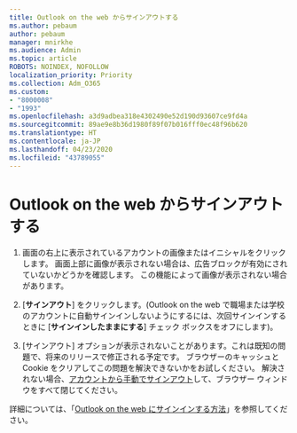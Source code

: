 ```yaml
---
title: Outlook on the web からサインアウトする
ms.author: pebaum
author: pebaum
manager: mnirkhe
ms.audience: Admin
ms.topic: article
ROBOTS: NOINDEX, NOFOLLOW
localization_priority: Priority
ms.collection: Adm_O365
ms.custom:
- "8000008"
- "1993"
ms.openlocfilehash: a3d9adbea318e4302490e52d190d93607ce9fd4a
ms.sourcegitcommit: 89ae9e8b36d1980f89f07b016fff0ec48f96b620
ms.translationtype: HT
ms.contentlocale: ja-JP
ms.lasthandoff: 04/23/2020
ms.locfileid: "43789055"
---
```

# <a name="sign-out-of-outlook-on-the-web"></a>Outlook on the web からサインアウトする

1. 画面の右上に表示されているアカウントの画像またはイニシャルをクリックします。 画面上部に画像が表示されない場合は、広告ブロックが有効にされていないかどうかを確認します。 この機能によって画像が表示されない場合があります。

2. [**サインアウト**] をクリックします。(Outlook on the web で職場または学校のアカウントに自動サインインしないようにするには、次回サインインするときに [**サインインしたままにする**] チェック ボックスをオフにします)。

3. [サインアウト] オプションが表示されないことがあります。これは既知の問題で、将来のリリースで修正される予定です。  ブラウザーのキャッシュと Cookie をクリアしてこの問題を解決できないかをお試しください。  解決されない場合、[アカウントから手動でサインアウト](https://login.live.com/logout.srf)して、ブラウザー ウィンドウをすべて閉じてください。

詳細については、「[Outlook on the web にサインインする方法](https://support.office.com/article/how-to-sign-in-to-outlook-on-the-web-763fab4d-0138-4814-b450-37fc286bcb79)」を参照してください。
